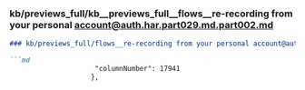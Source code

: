 ### kb/previews_full/kb__previews_full__flows__re-recording from your personal account@auth.har.part029.md.part002.md

```md
### kb/previews_full/flows__re-recording from your personal account@auth.har.part029.md (part 002)

```md
                     "columnNumber": 17941
                    },
            
```

```

```
